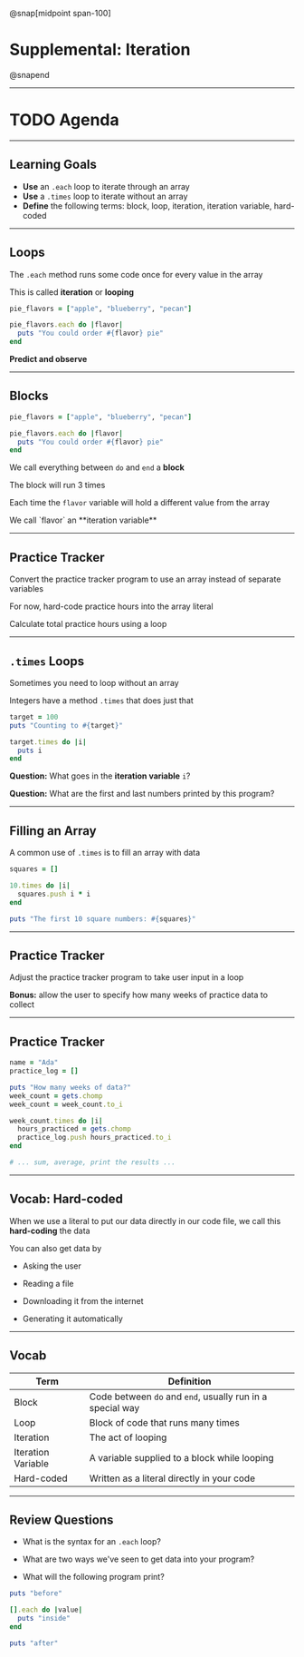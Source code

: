 @snap[midpoint span-100]
# Supplemental: Iteration
@snapend

---

# TODO Agenda

---

## Learning Goals

- **Use** an `.each` loop to iterate through an array
- **Use** a `.times` loop to iterate without an array
- **Define** the following terms: block, loop, iteration, iteration variable, hard-coded  

---

## Loops

The `.each` method runs some code once for every value in the array

This is called **iteration** or **looping**

```ruby zoom-12
pie_flavors = ["apple", "blueberry", "pecan"]

pie_flavors.each do |flavor|
  puts "You could order #{flavor} pie"
end
```

**Predict and observe**

---

## Blocks

```ruby zoom-12
pie_flavors = ["apple", "blueberry", "pecan"]

pie_flavors.each do |flavor|
  puts "You could order #{flavor} pie"
end
```

We call everything between `do` and `end` a **block**

The block will run 3 times

Each time the `flavor` variable will hold a different value from the array

<p class="small">We call `flavor` an **iteration variable**</p>

---

## Practice Tracker

Convert the practice tracker program to use an array instead of separate variables

For now, hard-code practice hours into the array literal

Calculate total practice hours using a loop

---

## `.times` Loops

Sometimes you need to loop without an array

Integers have a method `.times` that does just that

```ruby zoom-12
target = 100
puts "Counting to #{target}"

target.times do |i|
  puts i
end
```

**Question:** What goes in the **iteration variable** `i`?

**Question:** What are the first and last numbers printed by this program?

---

## Filling an Array

A common use of `.times` is to fill an array with data

```ruby zoom-12
squares = []

10.times do |i|
  squares.push i * i
end

puts "The first 10 square numbers: #{squares}"
```

---

## Practice Tracker

Adjust the practice tracker program to take user input in a loop

**Bonus:** allow the user to specify how many weeks of practice data to collect

---

## Practice Tracker

```ruby zoom-12
name = "Ada"
practice_log = []

puts "How many weeks of data?"
week_count = gets.chomp
week_count = week_count.to_i

week_count.times do |i|
  hours_practiced = gets.chomp
  practice_log.push hours_practiced.to_i
end

# ... sum, average, print the results ...
```

---

## Vocab: Hard-coded

When we use a literal to put our data directly in our code file, we call this **hard-coding** the data

You can also get data by

- Asking the user

- Reading a file

- Downloading it from the internet

- Generating it automatically

---

## Vocab

| Term               | Definition                                                |
| ------------------ | --------------------------------------------------------- |
| Block              | Code between `do` and `end`, usually run in a special way |
| Loop               | Block of code that runs many times                        |
| Iteration          | The act of looping                                        |
| Iteration Variable | A variable supplied to a block while looping              |
| Hard-coded         | Written as a literal directly in your code                |

---

## Review Questions

- What is the syntax for an `.each` loop?

- What are two ways we've seen to get data into your program?

- What will the following program print?

```ruby zoom-15
puts "before"

[].each do |value|
  puts "inside"
end

puts "after"
```